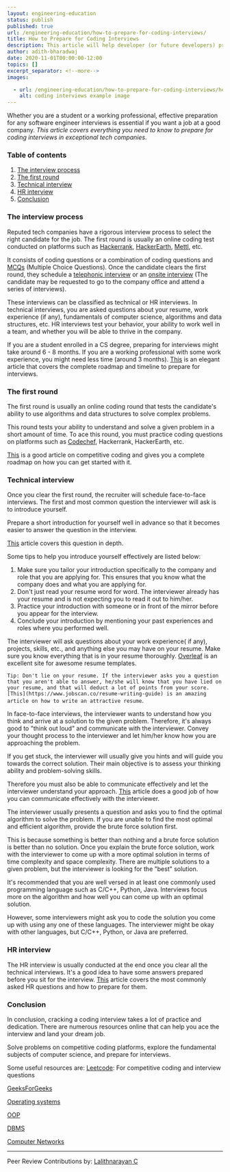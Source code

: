 ```yaml
---
layout: engineering-education
status: publish
published: true
url: /engineering-education/how-to-prepare-for-coding-interviews/
title: How to Prepare for Coding Interviews
description: This article will help developer (or future developers) prepare for coding interviews as they apply for jobs with software companies.
author: adith-bharadwaj
date: 2020-11-01T00:00:00-12:00
topics: []
excerpt_separator: <!--more-->
images:

  - url: /engineering-education/how-to-prepare-for-coding-interviews/hero.jpg
    alt: coding interviews example image
---
```

Whether you are a student or a working professional, effective preparation for any software engineer interviews is essential if you want a job at a good company. *This article covers everything you need to know to prepare for coding interviews in exceptional tech companies*.
<!--more-->
### Table of contents
1.  [The interview process](#the-interview-process)
2.  [The first round](#the-first-round)
3.  [Technical interview](#technical-interview)
4.  [HR interview](#hr-interview)
5.  [Conclusion](#conclusion)

### The interview process
Reputed tech companies have a rigorous interview process to select the right candidate for the job. The first round is usually an online coding test conducted on platforms such as [Hackerrank](https://www.hackerrank.com/), [HackerEarth](https://www.hackerearth.com/), [Mettl](https://mettl.com/), etc.

It consists of coding questions or a combination of coding questions and [MCQs](https://www.indiabix.com/online-test/aptitude-test/) (Multiple Choice Questions). Once the candidate clears the first round, they schedule a [telephonic interview](https://www.monsterindia.com/career-advice/phone-interview-tips-10-keys-to-succeed-in-a-telephonic-interview-6485.html) or an [onsite interview](https://www.algrim.co/302-onsite-interview) (The candidate may be requested to go to the company office and attend a series of interviews).

These interviews can be classified as technical or HR interviews. In technical interviews, you are asked questions about your resume, work experience (if any), fundamentals of computer science, algorithms and data structures, etc. HR interviews test your behavior, your ability to work well in a team, and whether you will be able to thrive in the company.

If you are a student enrolled in a CS degree, preparing for interviews might take around 6 - 8 months. If you are a working professional with some work experience, you might need less time (around 3 months). [This](https://medium.com/@aalekh.xams/sde-coding-interview-preparation-roadmap-6-8-months-4c07deed899f) is an elegant article that covers the complete roadmap and timeline to prepare for interviews.

### The first round
The first round is usually an online coding round that tests the candidate's ability to use algorithms and data structures to solve complex problems.

This round tests your ability to understand and solve a given problem in a short amount of time. To ace this round, you must practice coding questions on platforms such as [Codechef](https://www.codechef.com/), Hackerrank, HackerEarth, etc.

[This](https://www.section.io/engineering-education/how-to-start-competitive-programming/) is a good article on competitive coding and gives you a complete roadmap on how you can get started with it.

### Technical interview
Once you clear the first round, the recruiter will schedule face-to-face interviews. The first and most common question the interviewer will ask is to introduce yourself.

Prepare a short introduction for yourself well in advance so that it becomes easier to answer the question in the interview.

[This](https://www.themuse.com/advice/tell-me-about-yourself-interview-question-answer-examples) article covers this question in depth.

Some tips to help you introduce yourself effectively are listed below:
1. Make sure you tailor your introduction specifically to the company and role that you are applying for. This ensures that you know what the company does and what you are applying for.
2. Don't just read your resume word for word. The interviewer already has your resume and is not expecting you to read it out to him/her.
3. Practice your introduction with someone or in front of the mirror before you appear for the interview.
4. Conclude your introduction by mentioning your past experiences and roles where you performed well.

The interviewer will ask questions about your work experience( if any), projects, skills, etc., and anything else you may have on your resume. Make sure you know everything that is in your resume thoroughly. [Overleaf](https://www.overleaf.com/) is an excellent site for awesome resume templates.

`Tip: Don't lie on your resume. If the interviewer asks you a question that you aren't able to answer, he/she will know that you have lied on your resume, and that will deduct a lot of points from your score. [This](https://www.jobscan.co/resume-writing-guide) is an amazing article on how to write an attractive resume`.  

In face-to-face interviews, the interviewer wants to understand how you think and arrive at a solution to the given problem. Therefore, it's always good to "think out loud" and communicate with the interviewer. Convey your thought process to the interviewer and let him/her know how you are approaching the problem.

If you get stuck, the interviewer will usually give you hints and will guide you towards the correct solution. Their main objective is to assess your thinking ability and problem-solving skills.

Therefore you must also be able to communicate effectively and let the interviewer understand your approach. [This](https://www.best-job-interview.com/tips-for-job-interviews.html) article does a good job of how you can communicate effectively with the interviewer.

The interviewer usually presents a question and asks you to find the optimal algorithm to solve the problem. If you are unable to find the most optimal and efficient algorithm, provide the brute force solution first.

This is because something is better than nothing and a brute force solution is better than no solution. Once you explain the brute force solution, work with the interviewer to come up with a more optimal solution in terms of time complexity and space complexity. There are multiple solutions to a given problem, but the interviewer is looking for the "best" solution.

It's recommended that you are well versed in at least one commonly used programming language such as C/C++, Python, Java. Interviews focus more on the algorithm and how well you can come up with an optimal solution.

 However, some interviewers might ask you to code the solution you come up with using any one of these languages. The interviewer might be okay with other languages, but C/C++, Python, or Java are preferred.

### HR interview
The HR interview is usually conducted at the end once you clear all the technical interviews. It's a good idea to have some answers prepared before you sit for the interview. [This](https://www.myamcat.com/blog/10-most-common-hr-interview-questions-with-answers-for-freshers/) article covers the most commonly asked HR questions and how to prepare for them.

### Conclusion
In conclusion, cracking a coding interview takes a lot of practice and dedication. There are numerous resources online that can help you ace the interview and land your dream job.

Solve problems on competitive coding platforms, explore the fundamental subjects of computer science, and prepare for interviews.

Some useful resources are:
[Leetcode](https://leetcode.com/): For competitive coding and interview questions

[GeeksForGeeks](https://www.geeksforgeeks.org/)

[Operating systems](https://placement.freshersworld.com/os-interview-questions/33121830)

[OOP](https://www.geeksforgeeks.org/commonly-asked-oop-interview-questions/)

[DBMS](https://www.softwaretestinghelp.com/top-dbms-interview-questions/)

[Computer Networks](https://www.geeksforgeeks.org/commonly-asked-computer-networks-interview-questions-set-1/)

---
Peer Review Contributions by: [Lalithnarayan C](/engineering-education/authors/lalithnarayan-c/)
